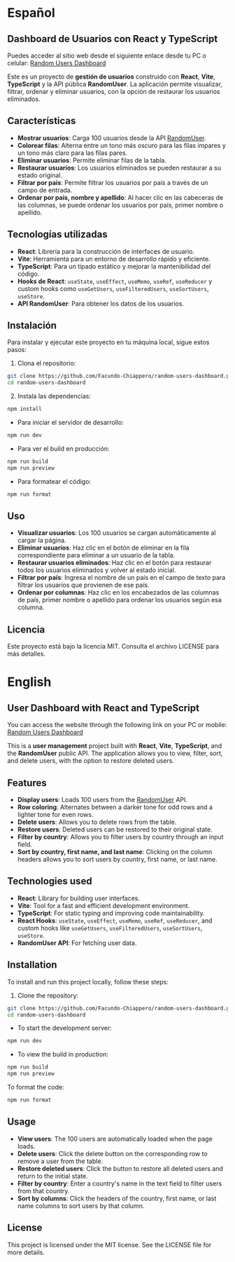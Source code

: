 # Español

## Dashboard de Usuarios con React y TypeScript

Puedes acceder al sitio web desde el siguiente enlace desde tu PC o celular: [Random Users Dashboard](https://random-users-dashboard.netlify.app/)

Este es un proyecto de **gestión de usuarios** construido con **React**, **Vite**, **TypeScript** y la API pública **RandomUser**. La aplicación permite visualizar, filtrar, ordenar y eliminar usuarios, con la opción de restaurar los usuarios eliminados.

## Características

- **Mostrar usuarios**: Carga 100 usuarios desde la API [RandomUser](https://randomuser.me/).
- **Colorear filas**: Alterna entre un tono más oscuro para las filas impares y un tono más claro para las filas pares.
- **Eliminar usuarios**: Permite eliminar filas de la tabla.
- **Restaurar usuarios**: Los usuarios eliminados se pueden restaurar a su estado original.
- **Filtrar por país**: Permite filtrar los usuarios por país a través de un campo de entrada.
- **Ordenar por país, nombre y apellido**: Al hacer clic en las cabeceras de las columnas, se puede ordenar los usuarios por país, primer nombre o apellido.

## Tecnologías utilizadas

- **React**: Librería para la construcción de interfaces de usuario.
- **Vite**: Herramienta para un entorno de desarrollo rápido y eficiente.
- **TypeScript**: Para un tipado estático y mejorar la mantenibilidad del código.
- **Hooks de React**: `useState`, `useEffect`, `useMemo`, `useRef`, `useReducer` y custom hooks como `useGetUsers`, `useFilteredUsers`, `useSortUsers`, `useStore`.
- **API RandomUser**: Para obtener los datos de los usuarios.

## Instalación

Para instalar y ejecutar este proyecto en tu máquina local, sigue estos pasos:

1. Clona el repositorio:

```bash
git clone https://github.com/Facundo-Chiappero/random-users-dashboard.git
cd random-users-dashboard
```
2. Instala las dependencias:
```bash
npm install
```

- Para iniciar el servidor de desarrollo:
```bash
npm run dev
```

- Para ver el build en producción:
```bash
npm run build
npm run preview
```

- Para formatear el código:
```bash
npm run format
```

## Uso

- **Visualizar usuarios**: Los 100 usuarios se cargan automáticamente al cargar la página.
- **Eliminar usuarios**: Haz clic en el botón de eliminar en la fila correspondiente para eliminar a un usuario de la tabla.
- **Restaurar usuarios eliminados**: Haz clic en el botón para restaurar todos los usuarios eliminados y volver al estado inicial.
- **Filtrar por país**: Ingresa el nombre de un país en el campo de texto para filtrar los usuarios que provienen de ese país.
- **Ordenar por columnas**: Haz clic en los encabezados de las columnas de país, primer nombre o apellido para ordenar los usuarios según esa columna.

## Licencia

Este proyecto está bajo la licencia MIT. Consulta el archivo LICENSE para más detalles.


# English

## User Dashboard with React and TypeScript

You can access the website through the following link on your PC or mobile: [Random Users Dashboard](https://random-users-dashboard.netlify.app/)

This is a **user management** project built with **React**, **Vite**, **TypeScript**, and the **RandomUser** public API. The application allows you to view, filter, sort, and delete users, with the option to restore deleted users.

## Features

- **Display users**: Loads 100 users from the [RandomUser](https://randomuser.me/) API.
- **Row coloring**: Alternates between a darker tone for odd rows and a lighter tone for even rows.
- **Delete users**: Allows you to delete rows from the table.
- **Restore users**: Deleted users can be restored to their original state.
- **Filter by country**: Allows you to filter users by country through an input field.
- **Sort by country, first name, and last name**: Clicking on the column headers allows you to sort users by country, first name, or last name.

## Technologies used

- **React**: Library for building user interfaces.
- **Vite**: Tool for a fast and efficient development environment.
- **TypeScript**: For static typing and improving code maintainability.
- **React Hooks**: `useState`, `useEffect`, `useMemo`, `useRef`, `useReducer`, and custom hooks like `useGetUsers`, `useFilteredUsers`, `useSortUsers`, `useStore`.
- **RandomUser API**: For fetching user data.

## Installation

To install and run this project locally, follow these steps:

1. Clone the repository:

```bash
git clone https://github.com/Facundo-Chiappero/random-users-dashboard.git
cd random-users-dashboard
```

- To start the development server:
```bash
npm run dev
```

- To view the build in production:

```bash
npm run build
npm run preview
```

To format the code:

```bash
npm run format
```

## Usage

- **View users**: The 100 users are automatically loaded when the page loads.
- **Delete users**: Click the delete button on the corresponding row to remove a user from the table.
- **Restore deleted users**: Click the button to restore all deleted users and return to the initial state.
- **Filter by country**: Enter a country's name in the text field to filter users from that country.
- **Sort by columns**: Click the headers of the country, first name, or last name columns to sort users by that column.

## License

This project is licensed under the MIT license. See the LICENSE file for more details.
